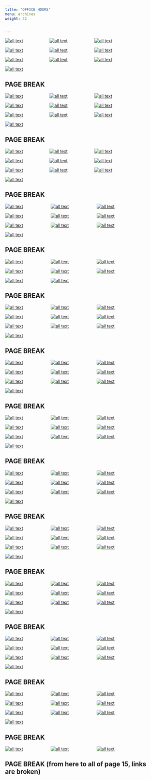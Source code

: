 ```yaml
---
title: "OFFICE HOURS"
menu: archives
weight: 42


---
```


[![all text](../../images/VideoImages/OfficeHourThumbnails/OH-Jan5-24.jpg )](https://youtu.be/sV7tXz53LVE?list=TLGGAUACxCrhMjoyMTA2MjAyNA)&ensp;&ensp;&ensp;&ensp;&ensp;&ensp;&ensp;&ensp;&ensp;&ensp;&ensp;&ensp;
[![all text](../../images/VideoImages/OfficeHourThumbnails/OH-Nov10-23.jpg )](https://youtu.be/DqOuq50AjAI?list=TLGGB5HeUhn2LCwyMTA2MjAyNA)&ensp;&ensp;&ensp;&ensp;&ensp;&ensp;&ensp;&ensp;&ensp;&ensp;&ensp;&ensp;
[![all text](../../images/VideoImages/OfficeHourThumbnails/OH-Oct27-23.jpg )](https://youtu.be/P2-T4iomrkQ?list=TLGGxyx1BwejocUyMTA2MjAyNA)


[![all text](../../images/VideoImages/OfficeHourThumbnails/OH-Oct13-23.jpg )](https://youtu.be/UXKyckwkJo0?list=TLGGH2LXlrWvsRYyMTA2MjAyNA)&ensp;&ensp;&ensp;&ensp;&ensp;&ensp;&ensp;&ensp;&ensp;&ensp;&ensp;&ensp;
[![all text](../../images/VideoImages/OfficeHourThumbnails/OH-Sep29-23.jpg )](https://youtu.be/l7iGyECLVdo?list=TLGGJkKfDlcgBdEyMTA2MjAyNA)&ensp;&ensp;&ensp;&ensp;&ensp;&ensp;&ensp;&ensp;&ensp;&ensp;&ensp;&ensp;
[![all text](../../images/VideoImages/OfficeHourThumbnails/OH-Sep01-23.jpg )](https://youtu.be/c52R6OX_2rQ?list=TLGGV3CnC8CTXz8yMTA2MjAyNA)


[![all text](../../images/VideoImages/OfficeHourThumbnails/OH-Jun28-23.jpg )](https://youtu.be/D_R3i3Izv9o?list=TLGGO5JDbQV-VbsyMTA2MjAyNA)&ensp;&ensp;&ensp;&ensp;&ensp;&ensp;&ensp;&ensp;&ensp;&ensp;&ensp;&ensp;
[![all text](../../images/VideoImages/OfficeHourThumbnails/OH-Jun09-23.jpg )](https://youtu.be/d2HMYAtJvIs?list=TLGGaN02kwYQ6YoyMTA2MjAyNA)&ensp;&ensp;&ensp;&ensp;&ensp;&ensp;&ensp;&ensp;&ensp;&ensp;&ensp;&ensp;
[![all text](../../images/VideoImages/OfficeHourThumbnails/OH-May26-23.jpg )](https://youtu.be/sJ1tzvBjbGE?list=TLGGsKr4i3qtAXwyMTA2MjAyNA)


[![all text](../../images/VideoImages/OfficeHourThumbnails/OH-May12-23.jpg )](https://youtu.be/qTa-4VBKYPY?list=TLGGzk06PqfzdX0yMTA2MjAyNA)

## PAGE BREAK


[![all text](../../images/VideoImages/OfficeHourThumbnails/OH-Apr28-23.jpg )](https://youtu.be/5caMIDeoieo?list=TLGG_nMYnJ-hh7cyNDA2MjAyNA)&ensp;&ensp;&ensp;&ensp;&ensp;&ensp;&ensp;&ensp;&ensp;&ensp;&ensp;&ensp;
[![all text](../../images/VideoImages/OfficeHourThumbnails/OH-Apr14-23.jpg )](https://youtu.be/zzf_5dlYTz8?list=TLGGXdaYy-Ha9a4yNDA2MjAyNA)&ensp;&ensp;&ensp;&ensp;&ensp;&ensp;&ensp;&ensp;&ensp;&ensp;&ensp;&ensp;
[![all text](../../images/VideoImages/OfficeHourThumbnails/OH-Feb24-23.jpg )](https://youtu.be/-_tboDnHEmk?list=TLGGn1Hb1FjGl8kyNDA2MjAyNA)


[![all text](../../images/VideoImages/OfficeHourThumbnails/OH-Feb10-23.jpg )](https://youtu.be/qCruZVcfaxY?list=TLGGI9Bq595N1IUyNDA2MjAyNA)&ensp;&ensp;&ensp;&ensp;&ensp;&ensp;&ensp;&ensp;&ensp;&ensp;&ensp;&ensp;
[![all text](../../images/VideoImages/OfficeHourThumbnails/OH-Jan27-23.jpg )](https://youtu.be/_7zXUUesUPY?list=TLGGH4shjifkMXQyNDA2MjAyNA)&ensp;&ensp;&ensp;&ensp;&ensp;&ensp;&ensp;&ensp;&ensp;&ensp;&ensp;&ensp;
[![all text](../../images/VideoImages/OfficeHourThumbnails/OH-Dec02-22.jpg )](https://youtu.be/QTV6Q8s4uOs?list=TLGGM7PvcthxZXEyNDA2MjAyNA)


[![all text](../../images/VideoImages/OfficeHourThumbnails/OH-Oct07-22.jpg )](https://youtu.be/eO1KMBDc0J8?list=TLGGS32t1mu67bkyNDA2MjAyNA)&ensp;&ensp;&ensp;&ensp;&ensp;&ensp;&ensp;&ensp;&ensp;&ensp;&ensp;&ensp;
[![all text](../../images/VideoImages/OfficeHourThumbnails/OH-Sep23-22.jpg )](https://youtu.be/ReJvAbJJRH0?list=TLGG6V3uBH7VeeEyNDA2MjAyNA)&ensp;&ensp;&ensp;&ensp;&ensp;&ensp;&ensp;&ensp;&ensp;&ensp;&ensp;&ensp;
[![all text](../../images/VideoImages/OfficeHourThumbnails/OH-Sep09-22.jpg )](https://youtu.be/9e4mMX7i_RY?list=TLGGKFqIVAgJGacyNDA2MjAyNA)


[![all text](../../images/VideoImages/OfficeHourThumbnails/OH-Aug26-22.jpg )](https://youtu.be/Hnin7y-2uy8?list=TLGG_5_Dv3gPKYwyNDA2MjAyNA)



## PAGE BREAK


[![all text](../../images/VideoImages/OfficeHourThumbnails/OH-Aug12-22.jpg )](https://youtu.be/pIbhsCJS60U?list=TLGGlP8FXAqWG3wyNDA2MjAyNA)&ensp;&ensp;&ensp;&ensp;&ensp;&ensp;&ensp;&ensp;&ensp;&ensp;&ensp;&ensp;
[![all text](../../images/VideoImages/OfficeHourThumbnails/OH-Jul29-22.jpg )](https://youtu.be/E5afi_be3DM?list=TLGGY-qOaeo4ox4yNDA2MjAyNA)&ensp;&ensp;&ensp;&ensp;&ensp;&ensp;&ensp;&ensp;&ensp;&ensp;&ensp;&ensp;
[![all text](../../images/VideoImages/OfficeHourThumbnails/OH-Jun17-22.jpg )](https://youtu.be/v9MScKsFAR0?list=TLGGDC9IQbbeUw8yNDA2MjAyNA)


[![all text](../../images/VideoImages/OfficeHourThumbnails/OH-Jun03-22.jpg )](https://youtu.be/pIbhsCJS60U?list=TLGGlP8FXAqWG3wyNDA2MjAyNA)&ensp;&ensp;&ensp;&ensp;&ensp;&ensp;&ensp;&ensp;&ensp;&ensp;&ensp;&ensp;
[![all text](../../images/VideoImages/OfficeHourThumbnails/OH-Jul29-22.jpg )](https://youtu.be/6a--LOQNz1M?list=TLGG88CoqD8ouf0yNDA2MjAyNA)&ensp;&ensp;&ensp;&ensp;&ensp;&ensp;&ensp;&ensp;&ensp;&ensp;&ensp;&ensp;
[![all text](../../images/VideoImages/OfficeHourThumbnails/OH-May06-22.jpg )](https://youtu.be/4cGAfB9kR6I?list=TLGG1Ls_rS5UlYYyNDA2MjAyNA)


[![all text](../../images/VideoImages/OfficeHourThumbnails/OH-Apr22-22.jpg )](https://youtu.be/7_d4WJMbPWo?list=TLGGoy4vHas0k1AyNDA2MjAyNA)&ensp;&ensp;&ensp;&ensp;&ensp;&ensp;&ensp;&ensp;&ensp;&ensp;&ensp;&ensp;
[![all text](../../images/VideoImages/OfficeHourThumbnails/OH-Mar25-22.jpg )](https://youtu.be/CcABVFh6Izc?list=TLGGGr-G4iA5YB4yNDA2MjAyNA)&ensp;&ensp;&ensp;&ensp;&ensp;&ensp;&ensp;&ensp;&ensp;&ensp;&ensp;&ensp;
[![all text](../../images/VideoImages/OfficeHourThumbnails/OH-Feb25-22.jpg )](https://youtu.be/Tzf2TW67wyw?list=TLGGDIPYnap3D3AyNDA2MjAyNA)


[![all text](../../images/VideoImages/OfficeHourThumbnails/OH-Feb11-22.jpg )](https://youtu.be/Urd7vQ42yGA?list=TLGGjqnhjfMxBGkyNDA2MjAyNA)


## PAGE BREAK


[![all text](../../images/VideoImages/OfficeHourThumbnails/OH-Jan28-22.jpg )](https://www.youtube.com/embed/jwjFMdNwMGY?wmode=opaque&loop=1&playlist=jwjFMdNwMGY&autohide=1&iv_load_policy=3)
&ensp;&ensp;&ensp;&ensp;&ensp;&ensp;&ensp;&ensp;&ensp;&ensp;&ensp;&ensp;
[![all text](../../images/VideoImages/OfficeHourThumbnails/OH-Jan14-22.jpg )](https://www.youtube.com/embed/NP3jf1NRfes?wmode=opaque&loop=1&playlist=NP3jf1NRfes&autohide=1&iv_load_policy=3)
&ensp;&ensp;&ensp;&ensp;&ensp;&ensp;&ensp;&ensp;&ensp;&ensp;&ensp;&ensp;
[![all text](../../images/VideoImages/OfficeHourThumbnails/OH-Jan07-22.jpg )](https://www.youtube.com/embed/7Ciufb0NMYk?wmode=opaque&loop=1&playlist=7Ciufb0NMYk&autohide=1&iv_load_policy=3)


[![all text](../../images/VideoImages/OfficeHourThumbnails/PlatformInstallation-Dec17-21.jpg )](https://www.youtube.com/embed/UrRQ5LNF2xU?wmode=opaque&loop=1&playlist=UrRQ5LNF2xU&autohide=1&iv_load_policy=3)
&ensp;&ensp;&ensp;&ensp;&ensp;&ensp;&ensp;&ensp;&ensp;&ensp;&ensp;&ensp;
[![all text](../../images/VideoImages/OfficeHourThumbnails/BACnetTutorial-Dec17-21.jpg )](https://www.youtube.com/embed/qQNL2n936AU?wmode=opaque&loop=1&playlist=qQNL2n936AU&autohide=1&iv_load_policy=3)
&ensp;&ensp;&ensp;&ensp;&ensp;&ensp;&ensp;&ensp;&ensp;&ensp;&ensp;&ensp;
[![all text](../../images/VideoImages/OfficeHourThumbnails/OH-Dec17-21.jpg )](https://www.youtube.com/embed/CvjhzCSOj3k?wmode=opaque&loop=1&playlist=CvjhzCSOj3k&autohide=1&iv_load_policy=3)


[![all text](../../images/VideoImages/OfficeHourThumbnails/OH-Dec03-21.jpg )](https://www.youtube.com/embed/0XYAwkDospA?wmode=opaque&loop=1&playlist=0XYAwkDospA&autohide=1&iv_load_policy=3)
&ensp;&ensp;&ensp;&ensp;&ensp;&ensp;&ensp;&ensp;&ensp;&ensp;&ensp;&ensp;
[![all text](../../images/VideoImages/OfficeHourThumbnails/OH-Oct08-21.jpg )](https://www.youtube.com/embed/ZqSn1sUSWXk?wmode=opaque&loop=1&playlist=ZqSn1sUSWXk&autohide=1&iv_load_policy=3)
&ensp;&ensp;&ensp;&ensp;&ensp;&ensp;&ensp;&ensp;&ensp;&ensp;&ensp;&ensp;
[![all text](../../images/VideoImages/OfficeHourThumbnails/OH-Sep24-21.jpg )](https://www.youtube.com/embed/La6CHZe0OmA?wmode=opaque&loop=1&playlist=La6CHZe0OmA&autohide=1&iv_load_policy=3)


[![all text](../../images/VideoImages/OfficeHourThumbnails/OH-Sep10-21.jpg )](https://www.youtube.com/embed/uFeqWPSZiUY?wmode=opaque&loop=1&playlist=uFeqWPSZiUY&autohide=1&iv_load_policy=3)
&ensp;&ensp;&ensp;&ensp;&ensp;&ensp;&ensp;&ensp;&ensp;&ensp;&ensp;&ensp;

## PAGE BREAK



[![all text](../../images/VideoImages/OfficeHourThumbnails/OH-Aug13-21.jpg )](https://www.youtube.com/embed/VslU8Ljn7mg?wmode=opaque&loop=1&playlist=VslU8Ljn7mg&autohide=1&iv_load_policy=3)
&ensp;&ensp;&ensp;&ensp;&ensp;&ensp;&ensp;&ensp;&ensp;&ensp;&ensp;&ensp;
[![all text](../../images/VideoImages/OfficeHourThumbnails/VolttronTutorial-Jul27-21.jpg )](https://www.youtube.com/embed/0zHG1p76GNs?wmode=opaque&loop=1&playlist=0zHG1p76GNs&autohide=1&iv_load_policy=3)
&ensp;&ensp;&ensp;&ensp;&ensp;&ensp;&ensp;&ensp;&ensp;&ensp;&ensp;&ensp;
[![all text](../../images/VideoImages/OfficeHourThumbnails/OH-Jul16-21.jpg )](https://www.youtube.com/embed/Poqcy-uu97Q?wmode=opaque&loop=1&playlist=Poqcy-uu97Q&autohide=1&iv_load_policy=3)


[![all text](../../images/VideoImages/OfficeHourThumbnails/OH-Jun18-21.jpg )](https://www.youtube.com/embed/HTPm2_IYDbc?wmode=opaque&loop=1&playlist=HTPm2_IYDbc&autohide=1&iv_load_policy=3)
&ensp;&ensp;&ensp;&ensp;&ensp;&ensp;&ensp;&ensp;&ensp;&ensp;&ensp;&ensp;
[![all text](../../images/VideoImages/OfficeHourThumbnails/OH-Jun04-21.jpg )](https://www.youtube.com/embed/lpWJk1i7NyQ?wmode=opaque&loop=1&playlist=lpWJk1i7NyQ&autohide=1&iv_load_policy=3)
&ensp;&ensp;&ensp;&ensp;&ensp;&ensp;&ensp;&ensp;&ensp;&ensp;&ensp;&ensp;
[![all text](../../images/VideoImages/OfficeHourThumbnails/OH-May21-21.jpg )](https://www.youtube.com/embed/SDAJ4y-rJbY?wmode=opaque&loop=1&playlist=SDAJ4y-rJbY&autohide=1&iv_load_policy=3)


[![all text](../../images/VideoImages/OfficeHourThumbnails/OH-May07-21.jpg )](https://www.youtube.com/embed/w08FlEQKgXY?wmode=opaque&loop=1&playlist=w08FlEQKgXY&autohide=1&iv_load_policy=3)
&ensp;&ensp;&ensp;&ensp;&ensp;&ensp;&ensp;&ensp;&ensp;&ensp;&ensp;&ensp;
[![all text](../../images/VideoImages/OfficeHourThumbnails/OH-Apr23-21.jpg )](https://www.youtube.com/embed/842ZR183UKw?wmode=opaque&loop=1&playlist=842ZR183UKw&autohide=1&iv_load_policy=3)



## PAGE BREAK



[![all text](../../images/VideoImages/OfficeHourThumbnails/OH-Feb26-21.jpg )](https://www.youtube.com/embed/QY_bpP9PZw4?wmode=opaque&loop=1&playlist=QY_bpP9PZw4&autohide=1&iv_load_policy=3)
&ensp;&ensp;&ensp;&ensp;&ensp;&ensp;&ensp;&ensp;&ensp;&ensp;&ensp;&ensp;
[![all text](../../images/VideoImages/OfficeHourThumbnails/OH-Feb12-21.jpg )](https://www.youtube.com/embed/QmZJQ5E4ARM?wmode=opaque&loop=1&playlist=QmZJQ5E4ARM&autohide=1&iv_load_policy=3)
&ensp;&ensp;&ensp;&ensp;&ensp;&ensp;&ensp;&ensp;&ensp;&ensp;&ensp;&ensp;
[![all text](../../images/VideoImages/OfficeHourThumbnails/OH-Jan29-21.jpg )](https://www.youtube.com/embed/Zan435-3dUI?wmode=opaque&loop=1&playlist=Zan435-3dUI&autohide=1&iv_load_policy=3)


[![all text](../../images/VideoImages/OfficeHourThumbnails/OH-Jan15-21.jpg )](https://www.youtube.com/embed/LSeBggqAZV0?wmode=opaque&loop=1&playlist=LSeBggqAZV0&autohide=1&iv_load_policy=3)
&ensp;&ensp;&ensp;&ensp;&ensp;&ensp;&ensp;&ensp;&ensp;&ensp;&ensp;&ensp;
[![all text](../../images/VideoImages/OfficeHourThumbnails/OH-Dec18-20.jpg )](https://www.youtube.com/embed/4Gj7XGMdLVE?wmode=opaque&loop=1&playlist=4Gj7XGMdLVE&autohide=1&iv_load_policy=3)
&ensp;&ensp;&ensp;&ensp;&ensp;&ensp;&ensp;&ensp;&ensp;&ensp;&ensp;&ensp;
[![all text](../../images/VideoImages/OfficeHourThumbnails/OH-Dec04-20.jpg )](https://www.youtube.com/embed/Inle6FIGcLk?wmode=opaque&loop=1&playlist=Inle6FIGcLk&autohide=1&iv_load_policy=3)


[![all text](../../images/VideoImages/OfficeHourThumbnails/OH-Nov20-20.jpg )](https://www.youtube.com/embed/ZerxGK-i_FE?wmode=opaque&loop=1&playlist=ZerxGK-i_FE&autohide=1&iv_load_policy=3)
&ensp;&ensp;&ensp;&ensp;&ensp;&ensp;&ensp;&ensp;&ensp;&ensp;&ensp;&ensp;
[![all text](../../images/VideoImages/OfficeHourThumbnails/OH-Nov06-20.jpg )](https://www.youtube.com/embed/K0SJWPA9AnU?wmode=opaque&loop=1&playlist=K0SJWPA9AnU&autohide=1&iv_load_policy=3)
&ensp;&ensp;&ensp;&ensp;&ensp;&ensp;&ensp;&ensp;&ensp;&ensp;&ensp;&ensp;
[![all text](../../images/VideoImages/OfficeHourThumbnails/VOLTTRON-Tutorial-Oct28-20.jpg )](https://www.youtube.com/embed/iGPKmh382YE?wmode=opaque&loop=1&playlist=iGPKmh382YE&autohide=1&iv_load_policy=3)


[![all text](../../images/VideoImages/OfficeHourThumbnails/OH-Oct23-20.jpg )](https://www.youtube.com/embed/A-riTZu6vgo?wmode=opaque&loop=1&playlist=A-riTZu6vgo&autohide=1&iv_load_policy=3)


## PAGE BREAK


[![all text](../../images/VideoImages/OfficeHourThumbnails/OH-Oct09-20.jpg )](https://www.youtube.com/embed/OfUEyXEVVn4?wmode=opaque&loop=1&playlist=OfUEyXEVVn4&autohide=1&iv_load_policy=3)
&ensp;&ensp;&ensp;&ensp;&ensp;&ensp;&ensp;&ensp;&ensp;&ensp;&ensp;&ensp;
[![all text](../../images/VideoImages/OfficeHourThumbnails/OH-Sep25-20.jpg )](https://www.youtube.com/embed/p4fAMPoDUaA?wmode=opaque&loop=1&playlist=p4fAMPoDUaA&autohide=1&iv_load_policy=3)
&ensp;&ensp;&ensp;&ensp;&ensp;&ensp;&ensp;&ensp;&ensp;&ensp;&ensp;&ensp;
[![all text](../../images/VideoImages/OfficeHourThumbnails/OH-Sep11-20.jpg )](https://www.youtube.com/embed/w4DYHpAZ2x8?wmode=opaque&loop=1&playlist=w4DYHpAZ2x8&autohide=1&iv_load_policy=3)


[![all text](../../images/VideoImages/OfficeHourThumbnails/OH-Jul31-20.jpg )](https://www.youtube.com/embed/tFufZROXju0?wmode=opaque&loop=1&playlist=tFufZROXju0&autohide=1&iv_load_policy=3)
&ensp;&ensp;&ensp;&ensp;&ensp;&ensp;&ensp;&ensp;&ensp;&ensp;&ensp;&ensp;
[![all text](../../images/VideoImages/OfficeHourThumbnails/OH-Jul17-20.jpg )](https://www.youtube.com/embed/S51bmmLkAlI?wmode=opaque&loop=1&playlist=S51bmmLkAlI&autohide=1&iv_load_policy=3)
&ensp;&ensp;&ensp;&ensp;&ensp;&ensp;&ensp;&ensp;&ensp;&ensp;&ensp;&ensp;
[![all text](../../images/VideoImages/OfficeHourThumbnails/OH-Jun05-20.jpg )](https://www.youtube.com/embed/GvbpzerOixw?wmode=opaque&loop=1&playlist=GvbpzerOixw&autohide=1&iv_load_policy=3)


[![all text](../../images/VideoImages/OfficeHourThumbnails/OH-May22-20.jpg )](https://www.youtube.com/embed/ug4MoqLwnPA?wmode=opaque&loop=1&playlist=ug4MoqLwnPA&autohide=1&iv_load_policy=3)
&ensp;&ensp;&ensp;&ensp;&ensp;&ensp;&ensp;&ensp;&ensp;&ensp;&ensp;&ensp;
[![all text](../../images/VideoImages/OfficeHourThumbnails/OH-May08-20.jpg )](https://www.youtube.com/embed/FwksztUjuVc?wmode=opaque&loop=1&playlist=FwksztUjuVc&autohide=1&iv_load_policy=3)
&ensp;&ensp;&ensp;&ensp;&ensp;&ensp;&ensp;&ensp;&ensp;&ensp;&ensp;&ensp;
[![all text](../../images/VideoImages/OfficeHourThumbnails/OH-Apr24-20.jpg )](https://www.youtube.com/embed/MjcIRJ3B7Ps?wmode=opaque&loop=1&playlist=MjcIRJ3B7Ps&autohide=1&iv_load_policy=3)


[![all text](../../images/VideoImages/OfficeHourThumbnails/OH-Apr10-20.jpg )](https://www.youtube.com/embed/GONfzvp80yI?wmode=opaque&loop=1&playlist=GONfzvp80yI&autohide=1&iv_load_policy=3)



## PAGE BREAK


[![all text](../../images/VideoImages/OfficeHourThumbnails/OH-Mar27-20.jpg )](https://www.youtube.com/embed/nIzbLp1pt1s?wmode=opaque&loop=1&playlist=nIzbLp1pt1s&autohide=1&iv_load_policy=3)
&ensp;&ensp;&ensp;&ensp;&ensp;&ensp;&ensp;&ensp;&ensp;&ensp;&ensp;&ensp;
[![all text](../../images/VideoImages/OfficeHourThumbnails/OH-Mar13-20.jpg )](https://www.youtube.com/embed/Tzrh0psFdUk?wmode=opaque&loop=1&playlist=Tzrh0psFdUk&autohide=1&iv_load_policy=3)
&ensp;&ensp;&ensp;&ensp;&ensp;&ensp;&ensp;&ensp;&ensp;&ensp;&ensp;&ensp;
[![all text](../../images/VideoImages/OfficeHourThumbnails/OH-Feb14-20.jpg )](https://www.youtube.com/embed/dVX10GI6BH8?wmode=opaque&loop=1&playlist=dVX10GI6BH8&autohide=1&iv_load_policy=3)


[![all text](../../images/VideoImages/OfficeHourThumbnails/OH-Jan31-20.jpg )](https://www.youtube.com/embed/GMYDF4mLmrY?wmode=opaque&loop=1&playlist=GMYDF4mLmrY&autohide=1&iv_load_policy=3)
&ensp;&ensp;&ensp;&ensp;&ensp;&ensp;&ensp;&ensp;&ensp;&ensp;&ensp;&ensp;
[![all text](../../images/VideoImages/OfficeHourThumbnails/OH-Jan17-20.jpg )](https://www.youtube.com/embed/n36e7mCk6ic?wmode=opaque&loop=1&playlist=n36e7mCk6ic&autohide=1&iv_load_policy=3)
&ensp;&ensp;&ensp;&ensp;&ensp;&ensp;&ensp;&ensp;&ensp;&ensp;&ensp;&ensp;
[![all text](../../images/VideoImages/OfficeHourThumbnails/DriverTutorial-Dec10-19.jpg )](https://www.youtube.com/embed/bPE_-6nHuSY?wmode=opaque&loop=1&playlist=bPE_-6nHuSY&autohide=1&iv_load_policy=3)


[![all text](../../images/VideoImages/OfficeHourThumbnails/OH-Nov22-19.jpg )](https://www.youtube.com/embed/-QH9djCgqP8?wmode=opaque&loop=1&playlist=-QH9djCgqP8&autohide=1&iv_load_policy=3)
&ensp;&ensp;&ensp;&ensp;&ensp;&ensp;&ensp;&ensp;&ensp;&ensp;&ensp;&ensp;
[![all text](../../images/VideoImages/OfficeHourThumbnails/OH-Nov08-19.jpg )](https://www.youtube.com/embed/MzAKT1pok8E?wmode=opaque&loop=1&playlist=MzAKT1pok8E&autohide=1&iv_load_policy=3)
&ensp;&ensp;&ensp;&ensp;&ensp;&ensp;&ensp;&ensp;&ensp;&ensp;&ensp;&ensp;
[![all text](../../images/VideoImages/OfficeHourThumbnails/OH-Oct25-19.jpg )](https://www.youtube.com/embed/4y18mPVqQno?wmode=opaque&loop=1&playlist=4y18mPVqQno&autohide=1&iv_load_policy=3)


[![all text](../../images/VideoImages/OfficeHourThumbnails/OH-Oct11-19.jpg )](https://www.youtube.com/embed/8ZlWh1z1Evg?wmode=opaque&loop=1&playlist=8ZlWh1z1Evg&autohide=1&iv_load_policy=3)


## PAGE BREAK


[![all text](../../images/VideoImages/OfficeHourThumbnails/OH-Sep27-19.jpg )](https://www.youtube.com/embed/2TEi97KGdug?wmode=opaque&loop=1&playlist=2TEi97KGdug&autohide=1&iv_load_policy=3)
&ensp;&ensp;&ensp;&ensp;&ensp;&ensp;&ensp;&ensp;&ensp;&ensp;&ensp;&ensp;
[![all text](../../images/VideoImages/OfficeHourThumbnails/OH-Sep13-19.jpg )](https://www.youtube.com/embed/vY8WHnPGf6M?wmode=opaque&loop=1&playlist=vY8WHnPGf6M&autohide=1&iv_load_policy=3)
&ensp;&ensp;&ensp;&ensp;&ensp;&ensp;&ensp;&ensp;&ensp;&ensp;&ensp;&ensp;
[![all text](../../images/VideoImages/OfficeHourThumbnails/OH-Aug16-19.jpg )](https://www.youtube.com/embed/hRwMv027Pk4?wmode=opaque&loop=1&playlist=hRwMv027Pk4&autohide=1&iv_load_policy=3)


[![all text](../../images/VideoImages/OfficeHourThumbnails/OH-Aug02-19.jpg )](https://www.youtube.com/embed/35Z6jm2UlL8?wmode=opaque&loop=1&playlist=35Z6jm2UlL8&autohide=1&iv_load_policy=3)
&ensp;&ensp;&ensp;&ensp;&ensp;&ensp;&ensp;&ensp;&ensp;&ensp;&ensp;&ensp;
[![all text](../../images/VideoImages/OfficeHourThumbnails/OH-Jul19-19.jpg )](https://www.youtube.com/embed/1aIU2Dkm0R4?wmode=opaque&loop=1&playlist=1aIU2Dkm0R4&autohide=1&iv_load_policy=3)
&ensp;&ensp;&ensp;&ensp;&ensp;&ensp;&ensp;&ensp;&ensp;&ensp;&ensp;&ensp;
[![all text](../../images/VideoImages/OfficeHourThumbnails/OH-Jun21-19.jpg )](https://www.youtube.com/embed/A7KFGM6kYS4?wmode=opaque&loop=1&playlist=A7KFGM6kYS4&autohide=1&iv_load_policy=3)


[![all text](../../images/VideoImages/OfficeHourThumbnails/OH-Jun07-19.jpg )](https://www.youtube.com/embed/gPWcVFD65PU?wmode=opaque&loop=1&playlist=gPWcVFD65PU&autohide=1&iv_load_policy=3)
&ensp;&ensp;&ensp;&ensp;&ensp;&ensp;&ensp;&ensp;&ensp;&ensp;&ensp;&ensp;
[![all text](../../images/VideoImages/OfficeHourThumbnails/OH-May24-19.jpg )](https://www.youtube.com/embed/5e4JChOAGEo?wmode=opaque&loop=1&playlist=5e4JChOAGEo&autohide=1&iv_load_policy=3)
&ensp;&ensp;&ensp;&ensp;&ensp;&ensp;&ensp;&ensp;&ensp;&ensp;&ensp;&ensp;
[![all text](../../images/VideoImages/OfficeHourThumbnails/OH-May10-19.jpg )](https://www.youtube.com/embed/H-k8FFH1Gw0?wmode=opaque&loop=1&playlist=H-k8FFH1Gw0&autohide=1&iv_load_policy=3)


[![all text](../../images/VideoImages/OfficeHourThumbnails/OH-Apr26-19.jpg )](https://www.youtube.com/embed/5a0v_sn_4Vw?wmode=opaque&loop=1&playlist=5a0v_sn_4Vw&autohide=1&iv_load_policy=3)


## PAGE BREAK


[![all text](../../images/VideoImages/OfficeHourThumbnails/FNCS-Install-Apr23-19.jpg )](https://www.youtube.com/embed/1XDBB2kT9ZI?wmode=opaque&loop=1&playlist=1XDBB2kT9ZI&autohide=1&iv_load_policy=3)
&ensp;&ensp;&ensp;&ensp;&ensp;&ensp;&ensp;&ensp;&ensp;&ensp;&ensp;&ensp;
[![all text](../../images/VideoImages/OfficeHourThumbnails/OH-Apr12-19.jpg )](https://www.youtube.com/embed/aiO8KN-smIQ?wmode=opaque&loop=1&playlist=aiO8KN-smIQ&autohide=1&iv_load_policy=3)
&ensp;&ensp;&ensp;&ensp;&ensp;&ensp;&ensp;&ensp;&ensp;&ensp;&ensp;&ensp;
[![all text](../../images/VideoImages/OfficeHourThumbnails/OH-Mar15-19.jpg )](https://www.youtube.com/embed/IH_94D7ZFgI?wmode=opaque&loop=1&playlist=IH_94D7ZFgI&autohide=1&iv_load_policy=3)


[![all text](../../images/VideoImages/OfficeHourThumbnails/OH-Mar01-19.jpg )](https://www.youtube.com/embed/OhxY-_6tf9c?wmode=opaque&loop=1&playlist=OhxY-_6tf9c&autohide=1&iv_load_policy=3)
&ensp;&ensp;&ensp;&ensp;&ensp;&ensp;&ensp;&ensp;&ensp;&ensp;&ensp;&ensp;
[![all text](../../images/VideoImages/OfficeHourThumbnails/OH-Jan25-19.jpg )](https://www.youtube.com/embed/66_2Je0-vpA?wmode=opaque&loop=1&playlist=66_2Je0-vpA&autohide=1&iv_load_policy=3)
&ensp;&ensp;&ensp;&ensp;&ensp;&ensp;&ensp;&ensp;&ensp;&ensp;&ensp;&ensp;
[![all text](../../images/VideoImages/OfficeHourThumbnails/OH-Dec18-18.jpg )](https://www.youtube.com/embed/JXDpVZWpkYI?wmode=opaque&loop=1&playlist=JXDpVZWpkYI&autohide=1&iv_load_policy=3)


[![all text](../../images/VideoImages/OfficeHourThumbnails/OH-Nov09-18.jpg )](https://www.youtube.com/embed/5H2WdgUH7f4?wmode=opaque&loop=1&playlist=5H2WdgUH7f4&autohide=1&iv_load_policy=3)
&ensp;&ensp;&ensp;&ensp;&ensp;&ensp;&ensp;&ensp;&ensp;&ensp;&ensp;&ensp;
[![all text](../../images/VideoImages/OfficeHourThumbnails/OH-Oct26-18.jpg )](https://www.youtube.com/embed/HDgGO-5w9HQ?wmode=opaque&loop=1&playlist=HDgGO-5w9HQ&autohide=1&iv_load_policy=3)
&ensp;&ensp;&ensp;&ensp;&ensp;&ensp;&ensp;&ensp;&ensp;&ensp;&ensp;&ensp;
[![all text](../../images/VideoImages/OfficeHourThumbnails/OH-Oct12-18.jpg )](https://www.youtube.com/embed/ANKHWd913og?wmode=opaque&loop=1&playlist=ANKHWd913og&autohide=1&iv_load_policy=3)


[![all text](../../images/VideoImages/OfficeHourThumbnails/OH-Sep28-18.jpg )](https://www.youtube.com/embed/u94ibh3ldQo?wmode=opaque&loop=1&playlist=u94ibh3ldQo&autohide=1&iv_load_policy=3)


## PAGE BREAK


[![all text](../../images/VideoImages/OfficeHourThumbnails/OH-Sep14-18.jpg )](https://www.youtube.com/embed/PoBkNeDu3V0?wmode=opaque&loop=1&playlist=PoBkNeDu3V0&autohide=1&iv_load_policy=3)
&ensp;&ensp;&ensp;&ensp;&ensp;&ensp;&ensp;&ensp;&ensp;&ensp;&ensp;&ensp;
[![all text](../../images/VideoImages/OfficeHourThumbnails/Intelligent-Load-Control-Sep07-18.jpg )](https://www.youtube.com/embed/jUjcVTMaZc4?wmode=opaque&loop=1&playlist=jUjcVTMaZc4&autohide=1&iv_load_policy=3)
&ensp;&ensp;&ensp;&ensp;&ensp;&ensp;&ensp;&ensp;&ensp;&ensp;&ensp;&ensp;
[![all text](../../images/VideoImages/OfficeHourThumbnails/OH-Aug31-18.jpg )](https://www.youtube.com/embed/I994iTX1agw?wmode=opaque&loop=1&playlist=I994iTX1agw&autohide=1&iv_load_policy=3)


[![all text](../../images/VideoImages/OfficeHourThumbnails/OH-Aug03-18.jpg )](https://www.youtube.com/embed/GKjlfVB3UpQ?wmode=opaque&loop=1&playlist=GKjlfVB3UpQ&autohide=1&iv_load_policy=3)
&ensp;&ensp;&ensp;&ensp;&ensp;&ensp;&ensp;&ensp;&ensp;&ensp;&ensp;&ensp;
[![all text](../../images/VideoImages/OfficeHourThumbnails/OH-Jun08-18.jpg )](https://www.youtube.com/embed/_KFo_mrOOTc?wmode=opaque&loop=1&playlist=_KFo_mrOOTc&autohide=1&iv_load_policy=3)
&ensp;&ensp;&ensp;&ensp;&ensp;&ensp;&ensp;&ensp;&ensp;&ensp;&ensp;&ensp;
[![all text](../../images/VideoImages/OfficeHourThumbnails/OH-May25-18.jpg )](https://www.youtube.com/embed/Yn1jj_JaGpI?wmode=opaque&loop=1&playlist=Yn1jj_JaGpI&autohide=1&iv_load_policy=3)


[![all text](../../images/VideoImages/OfficeHourThumbnails/OH-May11-18.jpg )](https://www.youtube.com/embed/xEDeaeX-aYo?wmode=opaque&loop=1&playlist=xEDeaeX-aYo&autohide=1&iv_load_policy=3)
&ensp;&ensp;&ensp;&ensp;&ensp;&ensp;&ensp;&ensp;&ensp;&ensp;&ensp;&ensp;
[![all text](../../images/VideoImages/OfficeHourThumbnails/OH-Apr27-18.jpg )](https://www.youtube.com/embed/2pESVZl4Aso?wmode=opaque&loop=1&playlist=2pESVZl4Aso&autohide=1&iv_load_policy=3)
&ensp;&ensp;&ensp;&ensp;&ensp;&ensp;&ensp;&ensp;&ensp;&ensp;&ensp;&ensp;
[![all text](../../images/VideoImages/OfficeHourThumbnails/OH-Apr13-18.jpg )](https://www.youtube.com/embed/ysvUmSyMyxw?wmode=opaque&loop=1&playlist=ysvUmSyMyxw&autohide=1&iv_load_policy=3)


[![all text](../../images/VideoImages/OfficeHourThumbnails/OH-Mar30-18.jpg )](https://www.youtube.com/embed/KoO5w4ec8v8?wmode=opaque&loop=1&playlist=KoO5w4ec8v8&autohide=1&iv_load_policy=3)


## PAGE BREAK


[![all text](../../images/VideoImages/OfficeHourThumbnails/OH-Mar02-18.jpg )](https://www.youtube.com/embed/0Xx8QIVOfqU?wmode=opaque&loop=1&playlist=0Xx8QIVOfqU&autohide=1&iv_load_policy=3)
&ensp;&ensp;&ensp;&ensp;&ensp;&ensp;&ensp;&ensp;&ensp;&ensp;&ensp;&ensp;
[![all text](../../images/VideoImages/OfficeHourThumbnails/OH-Jan05-18.jpg )](https://www.youtube.com/embed/_XS20H3I8hc?wmode=opaque&loop=1&playlist=_XS20H3I8hc&autohide=1&iv_load_policy=3)
&ensp;&ensp;&ensp;&ensp;&ensp;&ensp;&ensp;&ensp;&ensp;&ensp;&ensp;&ensp;
[![all text](../../images/VideoImages/OfficeHourThumbnails/OH-Dec22-17.jpg )](https://www.youtube.com/embed/Ykp4ZX64H1w?wmode=opaque&loop=1&playlist=Ykp4ZX64H1w&autohide=1&iv_load_policy=3)


[![all text](../../images/VideoImages/OfficeHourThumbnails/Transactive-Energy-Dec01-17.jpg )](https://www.youtube.com/embed/ECTNZAgyYtM?wmode=opaque&loop=1&playlist=ECTNZAgyYtM&autohide=1&iv_load_policy=3)
&ensp;&ensp;&ensp;&ensp;&ensp;&ensp;&ensp;&ensp;&ensp;&ensp;&ensp;&ensp;
[![all text](../../images/VideoImages/OfficeHourThumbnails/OH-Nov10-17.jpg )](https://www.youtube.com/embed/ePMkyJGbNGs?wmode=opaque&loop=1&playlist=ePMkyJGbNGs&autohide=1&iv_load_policy=3)
&ensp;&ensp;&ensp;&ensp;&ensp;&ensp;&ensp;&ensp;&ensp;&ensp;&ensp;&ensp;
[![all text](../../images/VideoImages/OfficeHourThumbnails/OH-Oct27-17.jpg )](https://www.youtube.com/embed/tsKVZx-WkGk?wmode=opaque&loop=1&playlist=tsKVZx-WkGk&autohide=1&iv_load_policy=3)


[![all text](../../images/VideoImages/OfficeHourThumbnails/OH-Oct13-17.jpg )](https://www.youtube.com/embed/U0yIHoabmi0?wmode=opaque&loop=1&playlist=U0yIHoabmi0&autohide=1&iv_load_policy=3)
&ensp;&ensp;&ensp;&ensp;&ensp;&ensp;&ensp;&ensp;&ensp;&ensp;&ensp;&ensp;
[![all text](../../images/VideoImages/OfficeHourThumbnails/OH-Sep29-17.jpg )](https://www.youtube.com/embed/t007qj3HMvA?wmode=opaque&loop=1&playlist=t007qj3HMvA&autohide=1&iv_load_policy=3)
&ensp;&ensp;&ensp;&ensp;&ensp;&ensp;&ensp;&ensp;&ensp;&ensp;&ensp;&ensp;
[![all text](../../images/VideoImages/OfficeHourThumbnails/OH-Sep15-17.jpg )](https://www.youtube.com/embed/LPIoZiCh-EE?wmode=opaque&loop=1&playlist=LPIoZiCh-EE&autohide=1&iv_load_policy=3)


[![all text](../../images/VideoImages/OfficeHourThumbnails/OH-Sep01-17.jpg )](https://www.youtube.com/embed/XUmmObtA6bM?wmode=opaque&loop=1&playlist=XUmmObtA6bM&autohide=1&iv_load_policy=3)


## PAGE BREAK


[![all text](../../images/VideoImages/OfficeHourThumbnails/OH-Jul21-17.jpg )](https://www.youtube.com/embed/4gqzoGu7pEM?wmode=opaque&loop=1&playlist=4gqzoGu7pEM&autohide=1&iv_load_policy=3)
&ensp;&ensp;&ensp;&ensp;&ensp;&ensp;&ensp;&ensp;&ensp;&ensp;&ensp;&ensp;
[![all text](../../images/VideoImages/OfficeHourThumbnails/VOLTTRON-Overview-Jul19-17.jpg )](https://www.youtube.com/embed/oNnItsBlwxs?wmode=opaque&loop=1&playlist=oNnItsBlwxs&autohide=1&iv_load_policy=3)
&ensp;&ensp;&ensp;&ensp;&ensp;&ensp;&ensp;&ensp;&ensp;&ensp;&ensp;&ensp;
[![all text](../../images/VideoImages/OfficeHourThumbnails/OH-Jun23-17.jpg )](https://www.youtube.com/embed/6T2zJ_PSHwE?wmode=opaque&loop=1&playlist=6T2zJ_PSHwE&autohide=1&iv_load_policy=3)


[![all text](../../images/VideoImages/OfficeHourThumbnails/OH-May26-17.jpg )](https://www.youtube.com/embed/z59KYyAS738?wmode=opaque&loop=1&playlist=z59KYyAS738&autohide=1&iv_load_policy=3)
&ensp;&ensp;&ensp;&ensp;&ensp;&ensp;&ensp;&ensp;&ensp;&ensp;&ensp;&ensp;
[![all text](../../images/VideoImages/OfficeHourThumbnails/OH-Apr28-17.jpg )](https://www.youtube.com/embed/EQ1Jsjv833c?wmode=opaque&loop=1&playlist=EQ1Jsjv833c&autohide=1&iv_load_policy=3)
&ensp;&ensp;&ensp;&ensp;&ensp;&ensp;&ensp;&ensp;&ensp;&ensp;&ensp;&ensp;
[![all text](../../images/VideoImages/OfficeHourThumbnails/OH-Apr14-17.jpg )](https://www.youtube.com/embed/R7LTqO_QdSg?wmode=opaque&loop=1&playlist=R7LTqO_QdSg&autohide=1&iv_load_policy=3)


[![all text](../../images/VideoImages/OfficeHourThumbnails/OH-Mar31-17.jpg )](https://www.youtube.com/embed/Hr-4180YNaQ?wmode=opaque&loop=1&playlist=Hr-4180YNaQ&autohide=1&iv_load_policy=3)
&ensp;&ensp;&ensp;&ensp;&ensp;&ensp;&ensp;&ensp;&ensp;&ensp;&ensp;&ensp;
[![all text](../../images/VideoImages/OfficeHourThumbnails/OH-Mar17-17.jpg )](https://www.youtube.com/embed/eNs2ttv8l88?wmode=opaque&loop=1&playlist=eNs2ttv8l88&autohide=1&iv_load_policy=3)
&ensp;&ensp;&ensp;&ensp;&ensp;&ensp;&ensp;&ensp;&ensp;&ensp;&ensp;&ensp;
[![all text](../../images/VideoImages/OfficeHourThumbnails/OH-Mar03-17.jpg )](https://www.youtube.com/embed/-pYCyB8eAw0?wmode=opaque&loop=1&playlist=-pYCyB8eAw0&autohide=1&iv_load_policy=3)


[![all text](../../images/VideoImages/OfficeHourThumbnails/OH-Jan20-17.jpg )](https://www.youtube.com/embed/CxwB8WRKd_U?wmode=opaque&loop=1&playlist=CxwB8WRKd_U&autohide=1&iv_load_policy=3)



## PAGE BREAK


[![all text](../../images/VideoImages/OfficeHourThumbnails/OH-Jan06-17.jpg )](https://youtu.be/Ru2962r3vRw?list=TLGGSMHFgneBQ9UyNDA2MjAyNA)
&ensp;&ensp;&ensp;&ensp;&ensp;&ensp;&ensp;&ensp;&ensp;&ensp;&ensp;&ensp;
[![all text](../../images/VideoImages/OfficeHourThumbnails/OH-Dec09-16.jpg )](https://youtu.be/bnTnnITZ7-w?list=TLGGLpUDNPfBRPEyNDA2MjAyNA)
&ensp;&ensp;&ensp;&ensp;&ensp;&ensp;&ensp;&ensp;&ensp;&ensp;&ensp;&ensp;
[![all text](../../images/VideoImages/OfficeHourThumbnails/OH-Oct28-16.jpg )](https://youtu.be/ZkrW2X5AXTA?list=TLGGTp553DL-uxYyNDA2MjAyNA)

## PAGE BREAK (from here to all of page 15, links are broken)

